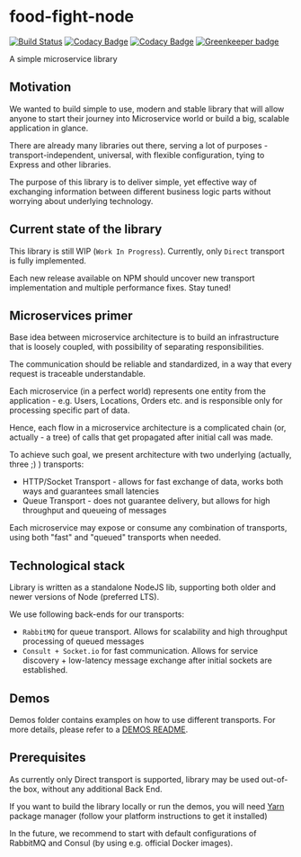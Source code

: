 # food-fight-node

[![Build Status](https://travis-ci.org/SzybkiSasza/food-fight-node.svg?branch=master)](https://travis-ci.org/SzybkiSasza/food-fight-node)
[![Codacy Badge](https://api.codacy.com/project/badge/Grade/bfd36a1f0f0240dcaef6da08d7eef8ca)](https://www.codacy.com/app/SzybkiSasza/food-fight-node?utm_source=github.com&amp;utm_medium=referral&amp;utm_content=SzybkiSasza/food-fight-node&amp;utm_campaign=Badge_Grade)
[![Codacy Badge](https://api.codacy.com/project/badge/Coverage/bfd36a1f0f0240dcaef6da08d7eef8ca)](https://www.codacy.com/app/SzybkiSasza/food-fight-node?utm_source=github.com&utm_medium=referral&utm_content=SzybkiSasza/food-fight-node&utm_campaign=Badge_Coverage)
[![Greenkeeper badge](https://badges.greenkeeper.io/SzybkiSasza/food-fight-node.svg)](https://greenkeeper.io/)

A simple microservice library

## Motivation

We wanted to build simple to use, modern and stable library that will allow anyone to start their journey into Microservice world or build a big, scalable application in glance.

There are already many libraries out there, serving a lot of purposes - transport-independent, universal, with flexible configuration, tying to Express and other libraries.

The purpose of this library is to deliver simple, yet effective way of exchanging information between different business logic parts without worrying about underlying technology.

## Current state of the library

This library is still WIP (`Work In Progress`). Currently, only `Direct` transport is fully implemented. 

Each new release available on NPM should uncover new transport implementation and multiple performance fixes. Stay tuned!

## Microservices primer

Base idea between microservice architecture is to build an infrastructure that is loosely coupled, with possibility of separating responsibilities.

The communication should be reliable and standardized, in a way that every request is traceable understandable.

Each microservice (in a perfect world) represents one entity from the application - e.g. Users, Locations, Orders etc. and is responsible only for processing specific part of data.

Hence, each flow in a microservice architecture is a complicated chain (or, actually - a tree) of calls that get propagated after initial call was made.

To achieve such goal, we present architecture with two underlying (actually, three ;) ) transports:

- HTTP/Socket Transport - allows for fast exchange of data, works both ways and guarantees small latencies
- Queue Transport - does not guarantee delivery, but allows for high throughput and queueing of messages

Each microservice may expose or consume any combination of transports, using both "fast" and "queued" transports when needed.

## Technological stack

Library is written as a standalone NodeJS lib, supporting both older and newer versions of Node (preferred LTS).

We use following back-ends for our transports:

- `RabbitMQ` for queue transport. Allows for scalability and high throughput processing of queued messages
- `Consult + Socket.io` for fast communication. Allows for service discovery + low-latency message exchange after initial sockets are established.

## Demos

Demos folder contains examples on how to use different transports. For more details, please refer to a [DEMOS README](demos/README.md).

## Prerequisites

As currently only Direct transport is supported, library may be used out-of-the box, without any additional Back End.

If you want to build the library locally or run the demos, you will need [Yarn](https://yarnpkg.com) package manager (follow your platform instructions to get it installed)

In the future, we recommend to start with default configurations of RabbitMQ and Consul (by using e.g. official Docker images).

